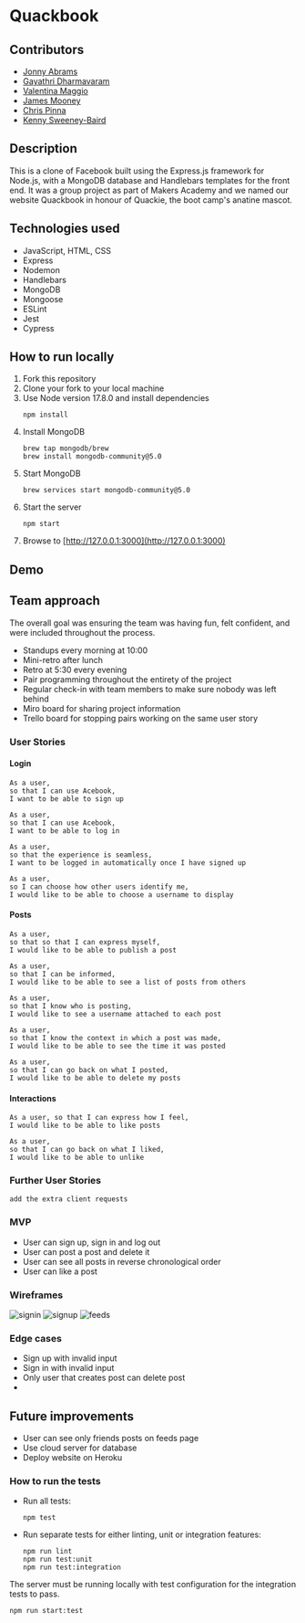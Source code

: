 # Quackbook

## Contributors

* [Jonny Abrams](https://github.com/jonnyabrams)
* [Gayathri Dharmavaram](https://github.com/gdrmvrm)
* [Valentina Maggio](https://github.com/valentina-maggio)
* [James Mooney](https://github.com/jam9304)
* [Chris Pinna](https://github.com/ChrisPinna)
* [Kenny Sweeney-Baird](https://github.com/KennySB1)

## Description

This is a clone of Facebook built using the Express.js framework for Node.js, with a MongoDB database and Handlebars templates for the front end. It was a group project as part of Makers Academy and we named our website Quackbook in honour of Quackie, the boot camp's anatine mascot.

## Technologies used

* JavaScript, HTML, CSS
* Express
* Nodemon
* Handlebars
* MongoDB
* Mongoose
* ESLint
* Jest
* Cypress

## How to run locally

1. Fork this repository
2. Clone your fork to your local machine
3. Use Node version 17.8.0 and install dependencies
   ```
   npm install
   ```
4. Install MongoDB
   ```
   brew tap mongodb/brew
   brew install mongodb-community@5.0
   ```
5. Start MongoDB
   ```
   brew services start mongodb-community@5.0
   ```
6. Start the server
   ```
   npm start
   ```
7. Browse to [http://127.0.0.1:3000](http://127.0.0.1:3000)

## Demo

## Team approach

The overall goal was ensuring the team was having fun, felt confident, and were included throughout the process. 

* Standups every morning at 10:00
* Mini-retro after lunch 
* Retro at 5:30 every evening
* Pair programming throughout the entirety of the project
* Regular check-in with team members to make sure nobody was left behind
* Miro board for sharing project information
* Trello board for stopping pairs working on the same user story

### User Stories

#### Login

```
As a user, 
so that I can use Acebook,
I want to be able to sign up
```
```
As a user, 
so that I can use Acebook,
I want to be able to log in
```
```
As a user, 
so that the experience is seamless,
I want to be logged in automatically once I have signed up
```
```
As a user,
so I can choose how other users identify me,
I would like to be able to choose a username to display
```
#### Posts

```
As a user, 
so that so that I can express myself,
I would like to be able to publish a post
```
```
As a user, 
so that I can be informed,
I would like to be able to see a list of posts from others
```
```
As a user, 
so that I know who is posting,
I would like to see a username attached to each post
```
```
As a user, 
so that I know the context in which a post was made,
I would like to be able to see the time it was posted
```
```
As a user,
so that I can go back on what I posted,
I would like to be able to delete my posts
```

#### Interactions

```
As a user, so that I can express how I feel,
I would like to be able to like posts
```
```
As a user, 
so that I can go back on what I liked,
I would like to be able to unlike
```
### Further User Stories

```
add the extra client requests
```

### MVP

* User can sign up, sign in and log out
* User can post a post and delete it
* User can see all posts in reverse chronological order
* User can like a post

### Wireframes

![signin]()
![signup]()
![feeds]()

### Edge cases

* Sign up with invalid input
* Sign in with invalid input
* Only user that creates post can delete post
* 

## Future improvements

* User can see only friends posts on feeds page
* Use cloud server for database
* Deploy website on Heroku

### How to run the tests

* Run all tests:
  ```
  npm test
  ```
* Run separate tests for either linting, unit or integration features:
  ```
  npm run lint             
  npm run test:unit        
  npm run test:integration  
  ```

The server must be running locally with test configuration for the
integration tests to pass.

```
npm run start:test
```








